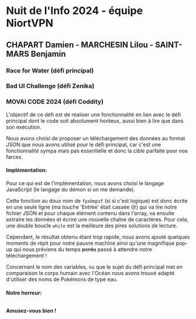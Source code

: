 # Nuit de l'Info 2024 - équipe NiortVPN
## CHAPART Damien - MARCHESIN Lilou - SAINT-MARS Benjamin

### Race for Water (défi principal)

### Bad UI Challenge (défi Zenika)

### MOVAI CODE 2024 (défi Coddity)

L'objectif de ce défi est de réaliser une fonctionnalité en lien avec le défi principal dont le code soit absolument honteux, aussi bien à lire que dans son exécution.

Nous avons choisi de proposer un téléchargement des données au format JSON que nous avons utilisé pour le défi principal, car c'est une fonctionnalité sympa mais pas essentielle et donc la cible parfaite pour nos farces.

#### Implémentation:

Pour ce qui est de l'implémentation, nous avons choisi le langage JavaScript (le langage du démon si on me demande).

Cette fonction au doux nom de `fpxbmpzf` (si si c'est logique) est donc écrite en une seule ligne (ma touche 'Entrée' était cassée 😢) qui va lire notre fichier JSON et pour chaque élément contenu dans l'array, va ensuite extraire les données et écrire une nouvelle chaîne de caractères. Pour cela, une double boucle `while` est la meilleure des pires solutions de lecture.

Cependant, le résultat obtenu étant trop rapide, nous avons ajouté quelques moments de répit pour notre pauvre machine ainsi qu'une magnifique pop-up qui nous préviens du temps ~~perdu~~ passé à attendre notre téléchargement !

Concernant le nom des variables, vu que le sujet du défi principal met en comparaison le corps humain avec l'Océan nous avons trouvé adapté d'utiliser des noms de Pokémons de type eau.

#### Notre horreur:

```typescript
```

**Amusez-vous bien !**